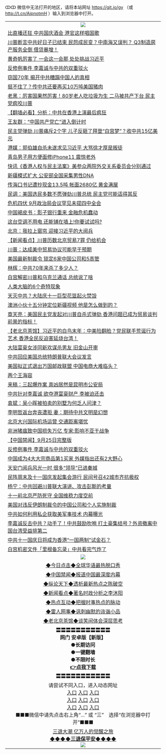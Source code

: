 ↀↀ 微信中无法打开的地区，请将本站网址 https://git.io/gy （或 http://t.cn/AipnotmH ）输入到浏览器中打开。 

<table>
   <tr>
    <td align=center><img src="https://github.com/gyhhx/image-upload/blob/master/20190822-2.jpg" /></td>
  </tr>
<tr><td align="left"><a href="https://xwood.fun/oo.aspx?name=c1077763&key=nqynnipsxfbxcbni&from=gy">比直播还狂 中共国庆酒会 港官这样唱国歌</a></td></tr>
<tr><td align="left"><a href="https://xwood.fun/oo.aspx?name=c1077672&key=nqynnipsxfbxcbni&from=gy">川普断言中共好日子已结束 民怨成民变？中南海又误判？ Q3制造房产服务全倒 借贷暴增！</a></td></tr>
<tr><td align="left"><a href="https://xwood.fun/oo.aspx?name=c1077502&key=nqynnipsxfbxcbni&from=gy">黄奇帆厉害了 一会这一会那 处处挑战习近平</a></td></tr>
<tr><td align="left"><a href="https://xwood.fun/oo.aspx?name=c1077687&key=nqynnipsxfbxcbni&from=gy">反修例事件 李嘉诚与中共的双重驳火</a></td></tr>
<tr><td align="left"><a href="https://xwood.fun/oo.aspx?name=c1077688&key=nqynnipsxfbxcbni&from=gy">窃国70年 揭开中共糟蹋中国人的真相</a></td></tr>
<tr><td align="left"><a href="https://xwood.fun/oo.aspx?name=c1077770&key=nqynnipsxfbxcbni&from=gy">挺不住了？传中共还要再买10万吨美国猪肉</a></td></tr>
<tr><td align="left"><a href="https://xwood.fun/oo.aspx?name=c1077737&key=nqynnipsxfbxcbni&from=gy">老黑：厉害国果然厉害！80岁老人吃垃圾为生 二马被共产下台 民主党疯咬川普</a></td></tr>
<tr><td align="left"><a href="https://xwood.fun/oo.aspx?name=c1077590&key=nqynnipsxfbxcbni&from=gy">【翻墙必看】分析：中共在香港上演最后疯狂</a></td></tr>
<tr><td align="left"><a href="https://xwood.fun/oo.aspx?name=c1077697&key=nqynnipsxfbxcbni&from=gy">王友群：“中国共产党亡”进入倒计时</a></td></tr>
<tr><td align="left"><a href="https://xwood.fun/oo.aspx?name=c1077677&key=nqynnipsxfbxcbni&from=gy">民主党弹劾 川普痛斥2个字 儿子反砸了拜登“白宫梦”？收中共15亿美元</a></td></tr>
<tr><td align="left"><a href="https://xwood.fun/oo.aspx?name=c1077586&key=nqynnipsxfbxcbni&from=gy">港媒：郭伯雄自杀未遂求见习近平 大骂徐才厚是叛徒</a></td></tr>
<tr><td align="left"><a href="https://xwood.fun/oo.aspx?name=c1077767&key=nqynnipsxfbxcbni&from=gy">青岛男子用方便面修iPhone11 震惊老外</a></td></tr>
<tr><td align="left"><a href="https://xwood.fun/oo.aspx?name=c1077729&key=nqynnipsxfbxcbni&from=gy">快讯《香港人权与民主法案》美参众两院外交关系委员会分别通过</a></td></tr>
<tr><td align="left"><a href="https://xwood.fun/oo.aspx?name=c1077765&key=nqynnipsxfbxcbni&from=gy">新疆模式扩大 公安部全国采集男性DNA</a></td></tr>
<tr><td align="left"><a href="https://xwood.fun/oo.aspx?name=c1077802&key=nqynnipsxfbxcbni&from=gy">传海口书记遭抄现金13.5吨 帐面2680亿 黄金满屋</a></td></tr>
<tr><td align="left"><a href="https://xwood.fun/oo.aspx?name=c1077772&key=nqynnipsxfbxcbni&from=gy">民调：美国选民多数不愿弹劾川普总统 民主党可能适得其反</a></td></tr>
<tr><td align="left"><a href="https://xwood.fun/oo.aspx?name=c1077728&key=nqynnipsxfbxcbni&from=gy">危机四伏 9月政治局会议罕见未提四中全会</a></td></tr>
<tr><td align="left"><a href="https://xwood.fun/oo.aspx?name=c1077735&key=nqynnipsxfbxcbni&from=gy">中国褐皮书：影子银行重来 金融危机蠢动</a></td></tr>
<tr><td align="left"><a href="https://xwood.fun/oo.aspx?name=c1077756&key=nqynnipsxfbxcbni&from=gy">这台空调不用电 还能铺在墙上!你要试试吗?</a></td></tr>
<tr><td align="left"><a href="https://xwood.fun/oo.aspx?name=c1077662&key=nqynnipsxfbxcbni&from=gy">北京：我拉上窗帘 迎接习近平的大阅兵</a></td></tr>
<tr><td align="left"><a href="https://xwood.fun/oo.aspx?name=c1077760&key=nqynnipsxfbxcbni&from=gy">【新闻看点】川普历数北京贸易7罪 仍给机会</a></td></tr>
<tr><td align="left"><a href="https://xwood.fun/oo.aspx?name=c1077723&key=nqynnipsxfbxcbni&from=gy">川普：达成美中贸易协议可能早于预期</a></td></tr>
<tr><td align="left"><a href="https://xwood.fun/oo.aspx?name=c1077806&key=nqynnipsxfbxcbni&from=gy">美国最新制裁令 锁定6家中国公司和5高管</a></td></tr>
<tr><td align="left"><a href="https://xwood.fun/oo.aspx?name=c1077769&key=nqynnipsxfbxcbni&from=gy">林辉：中共70年来杀了多少人？</a></td></tr>
<tr><td align="left"><a href="https://xwood.fun/oo.aspx?name=c1077750&key=nqynnipsxfbxcbni&from=gy">白宫解密川普和乌克兰通话 总统说了啥</a></td></tr>
<tr><td align="left"><a href="https://xwood.fun/oo.aspx?name=c1077755&key=nqynnipsxfbxcbni&from=gy">人类大脑的6个奇特现象</a></td></tr>
<tr><td align="left"><a href="https://xwood.fun/oo.aspx?name=c1077435&key=nqynnipsxfbxcbni&from=gy">天灭中共？大陆庆十一巨型花篮起火焚毁</a></td></tr>
<tr><td align="left"><a href="https://xwood.fun/oo.aspx?name=c1077630&key=nqynnipsxfbxcbni&from=gy">澳洲小伙十五分钟定位新疆视频 他是怎么做到的？</a></td></tr>
<tr><td align="left"><a href="https://xwood.fun/oo.aspx?name=c1077836&key=nqynnipsxfbxcbni&from=gy">章天亮：美国民主党发起对川普自杀式弹劾 香港问题已成为贸易谈判前景的指标！</a></td></tr>
<tr><td align="left"><a href="https://xwood.fun/oo.aspx?name=c1076991&key=nqynnipsxfbxcbni&from=gy">【老北京茶馆】习近平的白鸟末年：中美险翻脸？党民联手荒诞行为艺术 香港全民反迫害延烧台湾！</a></td></tr>
<tr><td align="left"><a href="https://xwood.fun/oo.aspx?name=c1077680&key=nqynnipsxfbxcbni&from=gy">大陆富豪女涉同新欢谋杀男友 旧金山开审</a></td></tr>
<tr><td align="left"><a href="https://xwood.fun/oo.aspx?name=c1077730&key=nqynnipsxfbxcbni&from=gy">中共回应美国总统特朗普联大会议发言</a></td></tr>
<tr><td align="left"><a href="https://xwood.fun/oo.aspx?name=c1077704&key=nqynnipsxfbxcbni&from=gy">美国拟正式退出万国邮政联盟 中国电商大难临头？</a></td></tr>
<tr><td align="left"><a href="https://xwood.fun/oo.aspx?name=c1077800&key=nqynnipsxfbxcbni&from=gy">两个王海容</a></td></tr>
<tr><td align="left"><a href="https://xwood.fun/oo.aspx?name=c1077354&key=nqynnipsxfbxcbni&from=gy">来稿：三起爆炸案 真凶居然是昆明市公安局</a></td></tr>
<tr><td align="left"><a href="https://xwood.fun/oo.aspx?name=c1077830&key=nqynnipsxfbxcbni&from=gy">中共针对李嘉诚 欲夺港富豪财产 李被迫还击</a></td></tr>
<tr><td align="left"><a href="https://xwood.fun/oo.aspx?name=c1077699&key=nqynnipsxfbxcbni&from=gy">袁斌：吴小晖被拍卖的别墅为何乏人问津？</a></td></tr>
<tr><td align="left"><a href="https://xwood.fun/oo.aspx?name=c1077720&key=nqynnipsxfbxcbni&from=gy">李明哲返台奔丧遭拒 妻：期待中共文明是幻想</a></td></tr>
<tr><td align="left"><a href="https://xwood.fun/oo.aspx?name=c1077744&key=nqynnipsxfbxcbni&from=gy">北京大兴国际机场运营 交通距离堪忧</a></td></tr>
<tr><td align="left"><a href="https://xwood.fun/oo.aspx?name=c1077691&key=nqynnipsxfbxcbni&from=gy">非洲猪瘟致中国损失万亿 专家:影响不亚于战争</a></td></tr>
<tr><td align="left"><a href="https://xwood.fun/oo.aspx?name=c1077776&key=nqynnipsxfbxcbni&from=gy">【中国禁闻】9月25日完整版</a></td></tr>
<tr><td align="left"><a href="https://xwood.fun/oo.aspx?name=c1077803&key=nqynnipsxfbxcbni&from=gy">反修例事件 李嘉诚与中共的双重驳火</a></td></tr>
<tr><td align="left"><a href="https://xwood.fun/oo.aspx?name=c1077707&key=nqynnipsxfbxcbni&from=gy">中国成为4大大宗商品第1买家 外媒指出还有2大野心</a></td></tr>
<tr><td align="left"><a href="https://xwood.fun/oo.aspx?name=c1077840&key=nqynnipsxfbxcbni&from=gy">天安门阅兵风光一时 很多“领导”已进秦城</a></td></tr>
<tr><td align="left"><a href="https://xwood.fun/oo.aspx?name=c1077748&key=nqynnipsxfbxcbni&from=gy">民阵周末及十一国庆发起集会游行 民间号召42城市齐抗极权</a></td></tr>
<tr><td align="left"><a href="https://xwood.fun/oo.aspx?name=c1077698&key=nqynnipsxfbxcbni&from=gy">杨宁：中共回避川普联大演讲、攻击彭斯的考量</a></td></tr>
<tr><td align="left"><a href="https://xwood.fun/oo.aspx?name=c1077670&key=nqynnipsxfbxcbni&from=gy">十一前北京严防死守 全国维稳力度空前</a></td></tr>
<tr><td align="left"><a href="https://xwood.fun/oo.aspx?name=c1077718&key=nqynnipsxfbxcbni&from=gy">美国对违反伊朗制裁令的中国公司和个人实施制裁</a></td></tr>
<tr><td align="left"><a href="https://xwood.fun/oo.aspx?name=c1077762&key=nqynnipsxfbxcbni&from=gy">中共如何利用私企获取美军事技术 内幕曝光</a></td></tr>
<tr><td align="left"><a href="https://xwood.fun/oo.aspx?name=c1077361&key=nqynnipsxfbxcbni&from=gy">李嘉诚反击中共？动手了！中共鼓励吹哨 打土豪集结号？外资撤离中国台湾受益排第二</a></td></tr>
<tr><td align="left"><a href="https://xwood.fun/oo.aspx?name=c1077801&key=nqynnipsxfbxcbni&from=gy">中共十一国庆日将成为香港“一国两制”试金石？</a></td></tr>
<tr><td align="left"><a href="https://xwood.fun/oo.aspx?name=c1077863&key=nqynnipsxfbxcbni&from=gy">白宫机密文件「里根备忘录」中共看完气炸了</a></td></tr>

   <tr>
    <td align=center><img src="https://github.com/gyhhx/image-upload/blob/master/ogate-c.JPG" /></td>
  </tr>
   <tr>
   <td align=center> 
<a href="https://tru28th.xwood.fun/oo.aspx?name=c816850&key=nqynnipsxfbxcbni&from=gy&tag=9877">◆今日点击◆全球华语最热脱口秀</a><br/>
    </td>
  </tr>
  <tr>
  <td align=center>
<a href="https://tru28th.xwood.fun/oo.aspx?name=c816860&key=nqynnipsxfbxcbni&from=gy&tag=99733110">◆中国禁闻◆报道中国最深度内幕</a><br/>
   </tr>
  <tr>
     <td align=center>
<a href="https://tru28th.xwood.fun/oo.aspx?name=c816855&key=nqynnipsxfbxcbni&from=gy&tag=997110">◆纵论天下◆透析最新热点之陈破空</a><br/>
   </tr>
   <tr>
      <td align=center>
<a href="https://tru28th.xwood.fun/oo.aspx?name=c838308&key=nqynnipsxfbxcbni&from=gy&tag=9973110">◆新闻看点◆著名时政分析之李沐阳</a><br/>
   </tr>
   <tr>
     <td align=center>
<a href="https://tru28th.xwood.fun/oo.aspx?name=c816852&key=nqynnipsxfbxcbni&from=gy&tag=9733110">◆热点互动◆把握时事热点的脉动</a><br/>
   </tr>
   <tr>
      <td align=center>
<a href="https://tru28th.xwood.fun/oo.aspx?name=c816694&key=nqynnipsxfbxcbni&from=gy&tag=93310">◆雷人网事◆讽刺幽默的诙谐小品</a><br/>
   </tr>
   <tr>
    <td align=center>
<a href="https://tru28th.xwood.fun/oo.aspx?name=c816650&key=nqynnipsxfbxcbni&from=gy&tag=9973110">◆老北京茶馆◆谈笑间体会深层思考</a><br/>
   </tr>
  <tr>
    <td align=center>
 <b>〓〓〓〓〓〓〓〓〓〓〓<br/>网门 安卓版【新版】<br/> ●长期访问<br/> ●一键翻墙<br/>  ●不限时长<br/> 
 <a href="https://share.weiyun.com/5bQmUPm">👉<b>点我下载</a><br/>〓〓〓〓〓〓〓〓〓〓〓<br/>
    </td>
    </tr>
   <tr>
    <td align=center>请尝试不同入口，进入动态网址<br/>
      <a href="https://s3.us-east-2.amazonaws.com/ogateo/show.htm">入口</a>
      <a href="https://s3.ca-central-1.amazonaws.com/ogatec/show.htm">入口</a>
      <a href="https://s3.ap-southeast-2.amazonaws.com/ogatey/show.htm">入口</a><br/>
      <a href="https://s3.ap-northeast-2.amazonaws.com/ogates/show.htm">入口</a>
      <a href="https://s3.eu-central-1.amazonaws.com/ogatef/show.htm">入口</a>
      <a href="https://s3.ap-south-1.amazonaws.com/ogatem/show.htm">入口</a><br/>
      <a href="https://s3-us-west-1.amazonaws.com/ogaten/show.htm">入口</a>
      <a href="https://s3.eu-west-2.amazonaws.com/ogatel/show.htm">入口</a>
      <a href="https://s3.ap-northeast-1.amazonaws.com/ogatet/show.htm">入口</a><br/>
      ■■■微信中请先点击右上角“...” 或 “三”　选择“在浏览器中打开”■■■<b><br/>
    </td>
  </tr>
  <tr>  
  <td align=center>
  <a href="https://tru28th.xwood.fun/oo.aspx?name=c894205&key=nqynnipsxfbxcbni&from=gy&tag=9973110">三退大潮 亿万人的觉醒之旅</a><br/>
      <a href="https://tru28th.xwood.fun/oo.aspx?name=ogQuit.aspx&key=nqynnipsxfbxcbni&from=gy"><b>◆◆◆◆三退保平安◆◆◆◆<br/></a>
      <img src="https://github.com/gyhhx/image-upload/blob/master/3t.jpg" /><br/>
      </td>
  </tr>
</table>


